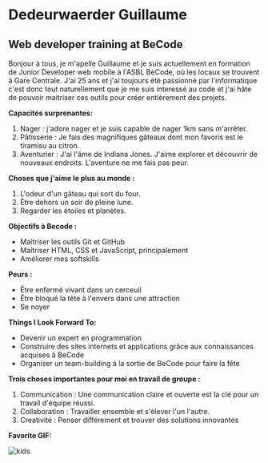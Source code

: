 # Dedeurwaerder Guillaume
 ## Web developer training at BeCode


Bonjour à tous, je m'apelle Guillaume et je suis actuellement en formation de Junior Developer web mobile à l'ASBL BeCode, où les locaux se trouvent à Gare Centrale.
J'ai 25 ans et j'ai toujours été passionné par l'informatique c'est donc tout naturellement que je me suis interessé au code et j'ai hâte de pouvoir maitriser ces outils pour créer entièrement des projets.

**Capacités surprenantes:**
1. Nager : j'adore nager et je suis capable de nager 1km sans m'arrêter.
2. Pâtisserie : Je fais des magnifiques gâteaux dont mon favoris est le tiramisu au citron.
3. Aventurier : J'ai l'âme de Indiana Jones. J'aime explorer et découvrir de nouveaux endroits. L'aventure ne me fais pas peur.

**Choses que j'aime le plus au monde :**
1. L'odeur d'un gâteau qui sort du four.
2. Être dehors un soir de pleine lune.
3. Regarder les étoiles et planètes.

**Objectifs à Becode :**
- Maîtriser les outils Git et GitHub
- Maîtriser HTML, CSS et JavaScript, principalement
- Améliorer mes softskills

**Peurs :**
- Être enfermé vivant dans un cerceuil
- Être bloqué la tête à l'envers dans une attraction
- Se noyer

**Things I Look Forward To:**
- Devenir un expert en programmation
- Construire des sites internets et applications grâce aux connaissances acquises à BeCode
- Organiser un team-building à la sortie de BeCode pour faire la fête

**Trois choses importantes pour moi en travail de groupe :**
1. Communication : Une communication claire et ouverte est la clé pour un travail d'équipe réussi.
2. Collaboration : Travailler ensemble et s'élever l'un l'autre.
3. Creativité : Penser différement et trouver des solutions innovantes

**Favorite GIF:**

![kids](https://y.yarn.co/58bb9dd7-fcaf-4d7a-a291-43c02f253b71_text.gif)

